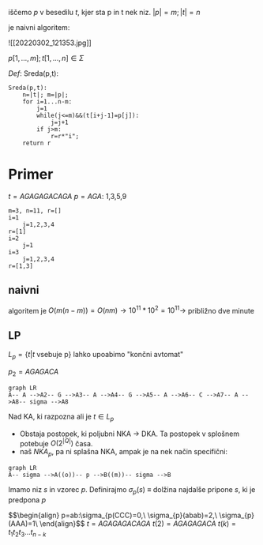 iščemo $p$ v besedilu $t$, kjer sta p in t nek niz.
$|p|=m;|t|=n$

je naivni algoritem:

![[20220302_121353.jpg]]

$p[1,...,m];t[1,...,n]\in \Sigma$

$Def:$ 
Sreda(p,t):
```
Sreda(p,t):
	n=|t|; m=|p|;
	for i=1...n-m:
		j=1
		while(j<=m)&&(t[i+j-1]=p[j]):
			j=j+1
		if j>m:
			r=r*"i";
	return r
```

# Primer
$t=AGAGAGACAGA$
$p=AGA$: 1,3,5,9

```
m=3, n=11, r=[]
i=1
	j=1,2,3,4
r=[1]
i=2
	j=1
i=3
	j=1,2,3,4
r=[1,3]
```

## naivni
algoritem je $O(m(n-m))=O(nm)\to 10^{11}*10^{2}=10^{11}\to$ približno dve minute

## LP
$L_p=\{t|t$ vsebuje p$\}$
lahko upoabimo "končni avtomat" 

$p_2=AGAGACA$
```mermaid
graph LR
A-- A -->A2-- G -->A3-- A -->A4-- G -->A5-- A -->A6-- C -->A7-- A -->A8-- sigma -->A8
```
Nad KA, ki razpozna ali je $t\in L_{p}$
- Obstaja postopek, ki poljubni NKA -> DKA. Ta postopek v splošnem potebuje $O(2^{|Q|})$ časa.
- naš $NKA_p$, pa ni splašna NKA, ampak je na nek način specifični:
```mermaid
graph LR
A-- sigma -->A((o))-- p -->B((m))-- sigma -->B
```

Imamo niz $s$ in vzorec $p$. Definirajmo $\sigma_p(s)\ \equiv$ dolžina najdalše pripone $s$, ki je predpona $p$  

$$\begin{align}
p=ab:\sigma_{p(CCC)=0,\\
\sigma_{p}(abab)=2,\\
\sigma_{p}(AAA)=1\\
\end{align}$$
$t=AGAGAGACAGA$
$t(2)=AGAGAGACA$
$t(k)=t_{1}t_{2}t_{3}...t_{n-k}$